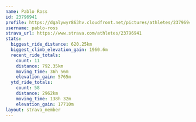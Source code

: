 ```yaml
---
name: Pablo Ross
id: 23796941
profile: https://dgalywyr863hv.cloudfront.net/pictures/athletes/23796941/14615399/1/large.jpg
username: pablo-ross
strava_url: https://www.strava.com/athletes/23796941
stats:
  biggest_ride_distance: 620.25km
  biggest_climb_elevation_gain: 1960.6m
  recent_ride_totals:
    count: 11
    distance: 792.35km
    moving_time: 36h 56m
    elevation_gain: 5765m
  ytd_ride_totals:
    count: 58
    distance: 2962km
    moving_time: 138h 32m
    elevation_gain: 17710m
layout: strava_member
--- 
```

